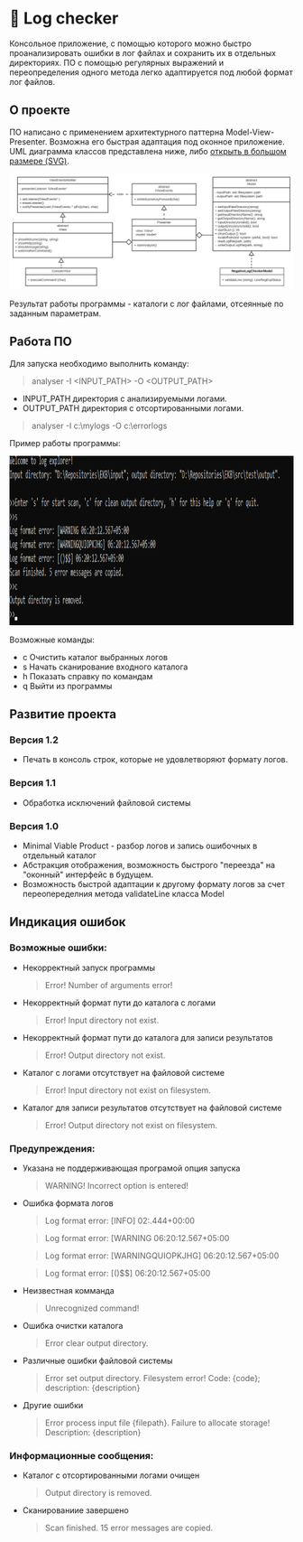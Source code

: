 # 📝 Log checker
Консольное приложение, с помощью которого можно быстро проанализировать ошибки в лог файлах и сохранить их в отдельных директориях. 
ПО с помощью регулярных выражений и переопределения одного метода легко адаптируется под любой формат лог файлов.

## О проекте

ПО написано с применением архитектурного паттерна Model-View-Presenter. Возможна его быстрая адаптация под оконное приложение.
UML диаграмма классов представлена ниже, либо [открыть в большом размере (SVG)](https://raw.githubusercontent.com/RNOVOSELOV/log_checker/main/images/UML.svg).

<p align="center">
  <img src="https://github.com/RNOVOSELOV/log_checker/blob/main/images/UML.svg"/>
</p>

Результат работы программы - каталоги с лог файлами, отсеянные по заданным параметрам.

## Работа ПО
Для запуска необходимо выполнить команду:

> analyser -I \<INPUT_PATH\> -O \<OUTPUT_PATH\>

  -   INPUT_PATH директория с анализируемыми логами. 
  -   OUTPUT_PATH директория с отсортированными логами.

> analyser -I c:\mylogs -O c:\errorlogs

Пример работы программы:
 
<p align="center">
  <img src="https://github.com/RNOVOSELOV/log_checker/blob/main/images/result.png" height="300"/>
</p>

Возможные команды:
  -   c	Очистить каталог выбранных логов
  -   s Начать сканирование входного каталога
  -   h	Показать справку по командам
  -   q Выйти из программы

## Развитие проекта

### Версия 1.2

- Печать в консоль строк, которые не удовлетворяют формату логов.

### Версия 1.1

- Обработка исключений файловой системы

### Версия 1.0

- Minimal Viable Product - разбор логов и запись ошибочных в отдельный каталог
- Абстракция отображения, возможность быстрого "переезда" на "оконный" интерфейс в будущем.
- Возможность быстрой адаптации к другому формату логов за счет переопеределния метода validateLine класса Model

## Индикация ошибок

### Возможные ошибки:

- Некорректный запуск программы

    > Error! Number of arguments error!
	
- Некорректный формат пути до каталога с логами
	
    > Error! Input directory not exist.

- Некорректный формат пути до каталога для записи результатов
	
    > Error! Output directory not exist.

- Каталог с логами отсутствует на файловой системе
	
    > Error! Input directory not exist on filesystem.

- Каталог для записи результатов отсутствует на файловой системе
	
    > Error! Output directory not exist on filesystem.

### Предупреждения:

- Указана не поддерживающая програмой опция запуска 

    > WARNING! Incorrect option is entered!
  
- Ошибка формата логов

    > Log format error: \[INFO\] 02:.444+00:00
    
    > Log format error: \[WARNING 06:20:12.567+05:00
    
    > Log format error: \[WARNINGQUIOPKJHG\] 06:20:12.567+05:00
    
    > Log format error: \[()$$\] 06:20:12.567+05:00

- Неизвестная комманда

    > Unrecognized command!

- Ошибка очистки каталога

    > Error clear output directory.

- Различные ошибки файловой системы

    > Error set output directory. Filesystem error! Code: {code}; description: {description}

- Другие ошибки

    > Error process input file {filepath}. Failure to allocate storage! Description: {description}

### Информационные сообщения:

- Каталог с отсортированными логами очищен

    > Output directory is removed.

- Сканированиие завершено

    > Scan finished. 15 error messages are copied.
